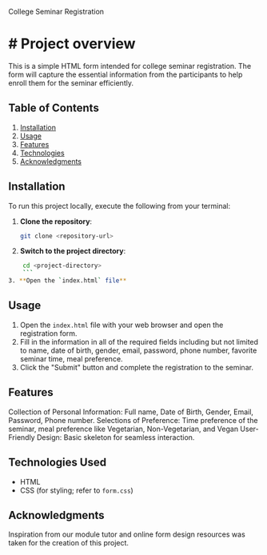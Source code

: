 College Seminar Registration

# # Project overview

This is a simple HTML form intended for college seminar registration. The form will capture the essential information from the participants to help enroll them for the seminar efficiently.

## Table of Contents

1. [Installation](#installation)
2. [Usage](#usage)
3. [Features](#features)
4. [Technologies](#technologies)
5. [Acknowledgments](#acknowledgments)

## Installation

To run this project locally, execute the following from your terminal:

1. **Clone the repository**:
    ```bash
    git clone <repository-url>
    ```
2. **Switch to the project directory**:
```bash
    cd <project-directory>
    ```
3. **Open the `index.html` file** 
 ```

## Usage

1. Open the `index.html` file with your web browser and open the registration form.
2. Fill in the information in all of the required fields including but not limited to name, date of birth, gender, email, password, phone number, favorite seminar time, meal preference.
3. Click the "Submit" button and complete the registration to the seminar.

## Features

Collection of Personal Information: Full name, Date of Birth, Gender, Email, Password, Phone number.
 Selections of Preference: Time preference of the seminar, meal preference like Vegetarian, Non-Vegetarian, and Vegan
 User-Friendly Design: Basic skeleton for seamless interaction.

## Technologies Used

- HTML
- CSS (for styling; refer to `form.css`)

## Acknowledgments
Inspiration from our module tutor and  online form design resources was taken for the creation of this project.





